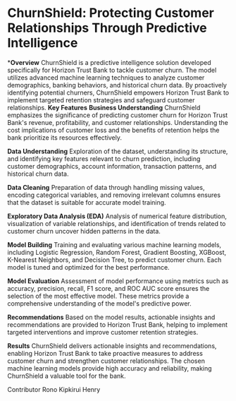 # ChurnShield: Protecting Customer Relationships Through Predictive Intelligence
***Overview**
ChurnShield is a predictive intelligence solution developed specifically for Horizon Trust Bank to tackle customer churn. The model utilizes advanced machine learning techniques to analyze customer demographics, banking behaviors, and historical churn data. By proactively identifying potential churners, ChurnShield empowers Horizon Trust Bank to implement targeted retention strategies and safeguard customer relationships.
**Key Features**
**Business Understanding**
ChurnShield emphasizes the significance of predicting customer churn for Horizon Trust Bank's revenue, profitability, and customer relationships. Understanding the cost implications of customer loss and the benefits of retention helps the bank prioritize its resources effectively.

**Data Understanding**
Exploration of the dataset, understanding its structure, and identifying key features relevant to churn prediction, including customer demographics, account information, transaction patterns, and historical churn data.

**Data Cleaning**
Preparation of data through handling missing values, encoding categorical variables, and removing irrelevant columns ensures that the dataset is suitable for accurate model training.

**Exploratory Data Analysis (EDA)**
Analysis of numerical feature distribution, visualization of variable relationships, and identification of trends related to customer churn uncover hidden patterns in the data.

**Model Building**
Training and evaluating various machine learning models, including Logistic Regression, Random Forest, Gradient Boosting, XGBoost, K-Nearest Neighbors, and Decision Tree, to predict customer churn. Each model is tuned and optimized for the best performance.

**Model Evaluation**
Assessment of model performance using metrics such as accuracy, precision, recall, F1 score, and ROC AUC score ensures the selection of the most effective model. These metrics provide a comprehensive understanding of the model's predictive power.

**Recommendations**
Based on the model results, actionable insights and recommendations are provided to Horizon Trust Bank, helping to implement targeted interventions and improve customer retention strategies.

**Results**
ChurnShield delivers actionable insights and recommendations, enabling Horizon Trust Bank to take proactive measures to address customer churn and strengthen customer relationships. The chosen machine learning models provide high accuracy and reliability, making ChurnShield a valuable tool for the bank.

Contributor
Rono Kipkirui Henry



